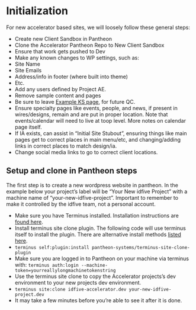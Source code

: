 # Initialization

For new accelerator based sites, we will loosely follow these general steps:

- Create new Client Sandbox in Pantheon
- Clone the Accelerator Pantheon Repo to New Client Sandbox
- Ensure that work gets pushed to Dev
- Make any known changes to WP settings, such as:
 - Site Name
 - Site Emails
 - Address/info in footer (where built into theme)
 - Etc.
- Add any users defined by Project AE.
- Remove sample content and pages
 - Be sure to leave [Example KS page](https://dev-idfive-accelerator.pantheonsite.io/kitchen-sink/), for future QC.
 - Ensure specialty pages like events, people, and news, if present in wires/designs, remain and are put in proper location. Note that events/calendar will need to live at toop level. More notes on calendar page itself.
- If IA exists, can assist in “Initial Site Stubout”, ensuring things like main pages get to correct places in main menu/etc, and changing/adding links in correct places to match design/ia.
- Change social media links to go to correct client locations.

## Setup and clone in Pantheon steps

The first step is to create a new wordpress website in pantheon. In the example below your project’s label will be “Your New idfive Project” with a machine name of “your-new-idfive-project”. Important to remember to make it controlled by the idfive team, not a personal account.

- Make sure you have Terminus installed. Installation instructions are [found here](https://docs.pantheon.io/terminus/install).
- Install terminus site clone plugin. The following code will use terminus itself to install the plugin. There are alternative install methods [listed here](https://github.com/pantheon-systems/terminus-site-clone-plugin/blob/master/README.md).
- `terminus self:plugin:install pantheon-systems/terminus-site-clone-plugin`
- Make sure you are logged in to Pantheon on your machine via terminus with: `terminus auth:login --machine-token=yourreallylongmachinetokenstring`
- Use the terminus site clone to copy the Accelerator projects’s dev environment to your new projects dev environment.
- `terminus site:clone idfive-accelerator.dev your-new-idfive-project.dev`
- It may take a few minutes before you’re able to see it after it is done.